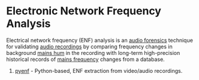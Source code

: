 # Electronic Network Frequency Analysis

Electrical network frequency (ENF) analysis is an [audio forensics](https://en.wikipedia.org/wiki/Audio\_forensics) technique for validating [audio recordings](https://en.wikipedia.org/wiki/Audio\_recording) by comparing frequency changes in background [mains hum](https://en.wikipedia.org/wiki/Mains\_hum) in the recording with long-term high-precision historical records of [mains frequency](https://en.wikipedia.org/wiki/Mains\_frequency) changes from a database.

1. [pyenf](https://github.com/deerajnagothu/pyenf\_extraction) - Python-based, ENF extraction from video/audio recordings.
